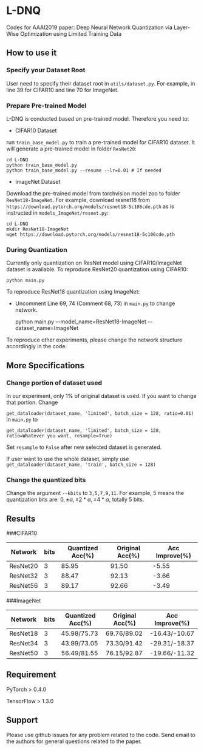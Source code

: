 <script type="text/javascript" src="http://cdn.mathjax.org/mathjax/latest/MathJax.js?config=default"></script>


# L-DNQ
Codes for AAAI2019 paper: Deep Neural Network Quantization via Layer-Wise Optimization using Limited Training Data

## How to use it
### Specify your Dataset Root
User need to specify their dataset root in `utils/dataset.py`. For example, in line 39 for CIFAR10 and line 70 for ImageNet.

### Prepare Pre-trained Model
L-DNQ is conducted based on pre-trained model. Therefore you need to:
- CIFAR10 Dataset

run `train_base_model.py` to train a pre-trained model for CIFAR10 dataset. It will generate a pre-trained model in folder `ResNet20`:
    
    cd L-DNQ
    python train_base_model.py
    python train_base_model.py --resume --lr=0.01 # If needed

- ImageNet Dataset

Download the pre-trained model from torchvision model zoo to folder `ResNet18-ImageNet`. For example, download resnet18 from `https://download.pytorch.org/models/resnet18-5c106cde.pth` as is instructed in `models_ImageNet/resnet.py`:

    cd L-DNQ
    mkdir ResNet18-ImageNet
    wget https://download.pytorch.org/models/resnet18-5c106cde.pth
    
### During Quantization
Currently only quantization on ResNet model using CIFAR10/ImageNet dataset is available.  To reproduce ResNet20 quantization using CIFAR10:

    python main.py
    
To reproduce ResNet18 quantization using ImageNet:
    
- Uncomment Line 69, 74 (Comment 68, 73) in `main.py` to change network.


    python main.py --model_name=ResNet18-ImageNet --dataset_name=ImageNet 
    
To reproduce other experiments, please change the network structure accordingly in the code.

## More Specifications

### Change portion of dataset used
In our experiment, only 1% of original dataset is used. If you want to change that portion. Change 

`get_dataloader(dataset_name, 'limited', batch_size = 128, ratio=0.01)` in `main.py` to 

`get_dataloader(dataset_name, 'limited', batch_size = 128, ratio=Whatever you want, resample=True)`

Set `resample` to `False` after new selected dataset is generated. 

If user want to use the whole dataset, simply use `get_dataloader(dataset_name, 'train', batch_size = 128)`

### Change the quantized bits

Change the argument `--kbits` to `3,5,7,9,11`. For example, 5 means the quantization bits are: $0, \pm \alpha, \pm 2*\alpha, \pm 4*\alpha$, totally 5 bits.

## Results
###CIFAR10

| Network | bits | Quantized Acc(%) | Original Acc(%) | Acc Improve(%) |
| ------- | ---- | ------------- | ------------ | ----------- |
| ResNet20|  3   |   85.95       | 91.50        |  -5.55      |
| ResNet32|  3   |   88.47       | 92.13        |  -3.66      |
| ResNet56|  3   |   89.17       | 92.66        |  -3.49      |

###ImageNet

| Network | bits | Quantized Acc(%) | Original Acc(%) | Acc Improve(%) |
| ------- | ---- | ------------- | ------------ | ----------- |
| ResNet18|  3   |   45.98/75.73        | 69.76/89.02        |  -16.43/-10.67      |
| ResNet34|  3   |   43.99/73.05       | 73.30/91.42        |  -29.31/-18.37      |
| ResNet50|  3   |   56.49/81.55       | 76.15/92.87        |  -19.66/-11.32      |

## Requirement
PyTorch > 0.4.0

TensorFlow > 1.3.0

## Support
Please use github issues for any problem related to the code. Send email to the authors for general questions related to the paper.